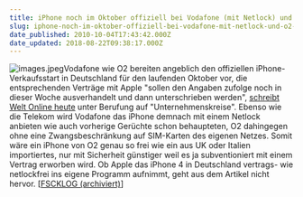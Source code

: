 ```yaml
---
title: iPhone noch im Oktober offiziell bei Vodafone (mit Netlock) und O2 (ohne Netlock)
slug: iphone-noch-im-oktober-offiziell-bei-vodafone-mit-netlock-und-o2-ohne-netlock
date_published: 2010-10-04T17:43:42.000Z
date_updated: 2018-08-22T09:38:17.000Z
---
```


![images.jpeg](//picdump.thafaker.de/2010/10/images.jpeg)Vodafone wie O2 bereiten angeblich den offiziellen iPhone-Verkaufsstart  in Deutschland für den laufenden Oktober vor, die entsprechenden  Verträge mit Apple "sollen den Angaben zufolge noch in dieser Woche  ausverhandelt und dann unterschrieben werden", [schreibt Welt Online heute](http://www.welt.de/wirtschaft/article10045372/iPhone-gibt-es-bald-bei-den-Telekom-Konkurrenten.html) unter Berufung auf "Unternehmenskreise". Ebenso wie die Telekom wird  Vodafone das iPhone demnach mit einem Netlock anbieten wie auch vorherige Gerüchte schon behaupteten, O2 dahingegen  ohne eine Zwangsbeschränkung auf SIM-Karten des eigenen Netzes. Somit wäre ein iPhone von O2 genau so frei wie ein aus UK oder Italien importiertes, nur mit Sicherheit günstiger weil es ja subventioniert mit einem Vertrag erworben wird. Ob Apple  das iPhone 4 in Deutschland vertrags- wie netlockfrei ins eigene  Programm aufnimmt, geht aus dem Artikel nicht hervor. [[FSCKLOG (archiviert)](http://web.archive.org/web/20110123175251/http://www.fscklog.com:80/2010/10/die-welt-iphone-noch-im-oktober-offiziell-bei-vodafone-mit-netlock-und-o2-ohne-netlock.html)]
